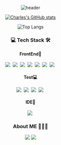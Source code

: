 
<div align="center" style="text-align:center">

 ![header](https://capsule-render.vercel.app/api?type=waving&color=0:b388ff,100:a82da8&height=180&section=header&text=Charles&desc=Welcome%20in%20My%20GitHub&fontSize=80&fontColor=d6ace6&animation=fadeIn&descAlignY=70)
 
</div>

<div align="center" style="text-align:center">
 
 [![Charles's GitHub stats](https://github-readme-stats.vercel.app/api?username=KwonCheulJin&show_icons=true&theme=dracula)](https://github.com/anuraghazra/github-readme-stats)

</div>
<div align="center" style="text-align:center">

 ![Top Langs](https://github-readme-stats.vercel.app/api/top-langs/?username=KwonCheulJin&layout=compact)

</div>
 
 <h3 align=center>💻 Tech Stack 🛠</h3>
 
  <h4 align=center>FrontEnd👀</h4>
  <div align=center>
   <img src="https://img.shields.io:/badge/React-61DAFB?style=plastic&logo=React&logoColor=white"/></a>&nbsp
   <img src="https://img.shields.io:/badge/Next.js-000000?style=plastic&logo=nextdotjs&logoColor=white"/></a>&nbsp
   <img src="https://img.shields.io:/badge/TypeScript-3178C6?style=plastic&logo=TypeScript&logoColor=white"/></a>&nbsp
   <img src="https://img.shields.io:/badge/JavaScript-F7DF1E?style=plastic&logo=JavaScript&logoColor=white"/></a>&nbsp
   <img src="https://img.shields.io:/badge/CSS3-1572B6?style=plastic&logo=CSS3&logoColor=white"/></a>&nbsp
   <img src="https://img.shields.io:/badge/Tailwind CSS-06B6D4?style=plastic&logo=tailwindcss&logoColor=white"/></a>&nbsp
   <img src="https://img.shields.io:/badge/styled compoents-DB7093?style=plastic&logo=styledcomponents&logoColor=white"/></a>&nbsp
  </div>
  <h4 align=center>Test💻</h4>
  <div align=center>
   <img src="https://img.shields.io:/badge/Jest-C21325?style=plastic&logo=Jest&logoColor=white"/></a>&nbsp
   <img src="https://img.shields.io:/badge/TestingLibrary-E33332?style=plastic&logo=TestingLibrary&logoColor=white"/></a>&nbsp
   <img src="https://img.shields.io:/badge/Codeceptjs-F6E05E?style=plastic&logo=Codeceptjs&logoColor=white"/></a>&nbsp
   <img src="https://img.shields.io:/badge/Playwright-2EAD33?style=plastic&logo=playwright&logoColor=white"/></a>&nbsp
  </div>
  <h4 align=center>IDE📇</h4>
  <div align=center>
   <img src="https://img.shields.io:/badge/VisualStudioCode-007ACC?style=plastic&logo=VisualStudioCode&logoColor=white"/></a>&nbsp
  </div>
  
 <h3 align=center>About ME 🧗🏻‍♀️ </h3>
 
 <p align=center>
 <a href="https://jin-blog-blush.vercel.app/"><img src="https://img.shields.io/badge/My tech blog-000000?style=for-the-badge&logo=GitHub&logoColor=white&link=https://jin-blog-blush.vercel.app/"/></a> 
 <a href="mailto:chkftm12@gmail.com"><img src="https://img.shields.io/badge/Gmail-EA4335?style=for-the-badge&logo=Gmail&logoColor=white&link=mailto:chkftm12@gmail.com"/></a>
</p>
 
